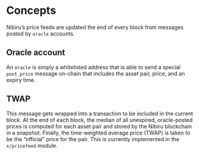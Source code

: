 # Concepts

Nibiru’s price feeds are updated the end of every block from messages posted by `oracle` accounts.

## Oracle account

 An `oracle` is simply a whitelisted address that is able to send a special `post_price` message on-chain that includes the asset pair, price, and an expiry time.

## TWAP

This message gets wrapped into a transaction to be included in the current block. At the end of each block, the median of all unexpired, oracle-posted prices is computed for each asset pair and stored by the Nibiru blockchain in a snapshot. Finally, the time-weighted average price (TWAP) is taken to be the “official” price for the pair. This is currently implemented in the `x/pricefeed` module.
